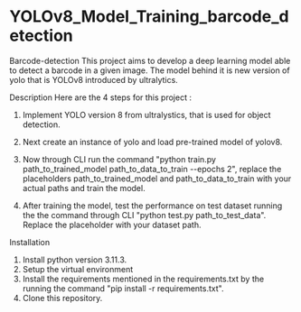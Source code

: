 # YOLOv8_Model_Training_barcode_detection
Barcode-detection
This project aims to develop a deep learning model able to detect a barcode in a given image. The model behind it is new version of yolo that is YOLOv8 introduced by ultralytics.

Description
Here are the 4 steps for this project :

1. Implement YOLO version 8 from ultralystics, that is used for object detection.
2. Next create an instance of yolo and load pre-trained model of yolov8.
3. Now through CLI run the command "python train.py path_to_trained_model path_to_data_to_train --epochs 2", replace the placeholders path_to_trained_model and path_to_data_to_train with your actual paths and train the model. 

4. After training the model, test the performance on test dataset running the the command through CLI "python test.py path_to_test_data". Replace the placeholder with your dataset path.

Installation

1. Install python version 3.11.3.
2. Setup the virtual environment
3. Install the requirements mentioned in the requirements.txt by the running the command "pip install -r requirements.txt".
4. Clone this repository.

